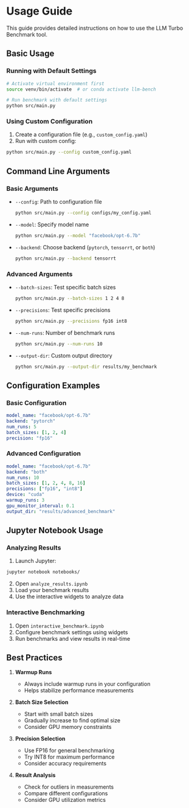 # Usage Guide

This guide provides detailed instructions on how to use the LLM Turbo Benchmark tool.

## Basic Usage

### Running with Default Settings

```bash
# Activate virtual environment first
source venv/bin/activate  # or conda activate llm-bench

# Run benchmark with default settings
python src/main.py
```

### Using Custom Configuration

1. Create a configuration file (e.g., `custom_config.yaml`)
2. Run with custom config:
```bash
python src/main.py --config custom_config.yaml
```

## Command Line Arguments

### Basic Arguments

- `--config`: Path to configuration file
  ```bash
  python src/main.py --config configs/my_config.yaml
  ```

- `--model`: Specify model name
  ```bash
  python src/main.py --model "facebook/opt-6.7b"
  ```

- `--backend`: Choose backend (`pytorch`, `tensorrt`, or `both`)
  ```bash
  python src/main.py --backend tensorrt
  ```

### Advanced Arguments

- `--batch-sizes`: Test specific batch sizes
  ```bash
  python src/main.py --batch-sizes 1 2 4 8
  ```

- `--precisions`: Test specific precisions
  ```bash
  python src/main.py --precisions fp16 int8
  ```

- `--num-runs`: Number of benchmark runs
  ```bash
  python src/main.py --num-runs 10
  ```

- `--output-dir`: Custom output directory
  ```bash
  python src/main.py --output-dir results/my_benchmark
  ```

## Configuration Examples

### Basic Configuration

```yaml
model_name: "facebook/opt-6.7b"
backend: "pytorch"
num_runs: 5
batch_sizes: [1, 2, 4]
precision: "fp16"
```

### Advanced Configuration

```yaml
model_name: "facebook/opt-6.7b"
backend: "both"
num_runs: 10
batch_sizes: [1, 2, 4, 8, 16]
precisions: ["fp16", "int8"]
device: "cuda"
warmup_runs: 3
gpu_monitor_interval: 0.1
output_dir: "results/advanced_benchmark"
```

## Jupyter Notebook Usage

### Analyzing Results

1. Launch Jupyter:
```bash
jupyter notebook notebooks/
```

2. Open `analyze_results.ipynb`
3. Load your benchmark results
4. Use the interactive widgets to analyze data

### Interactive Benchmarking

1. Open `interactive_benchmark.ipynb`
2. Configure benchmark settings using widgets
3. Run benchmarks and view results in real-time

## Best Practices

1. **Warmup Runs**
   - Always include warmup runs in your configuration
   - Helps stabilize performance measurements

2. **Batch Size Selection**
   - Start with small batch sizes
   - Gradually increase to find optimal size
   - Consider GPU memory constraints

3. **Precision Selection**
   - Use FP16 for general benchmarking
   - Try INT8 for maximum performance
   - Consider accuracy requirements

4. **Result Analysis**
   - Check for outliers in measurements
   - Compare different configurations
   - Consider GPU utilization metrics 